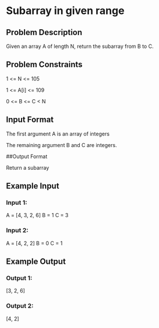 # Subarray in given range

## Problem Description

Given an array A of length N, return the subarray from B to C.


## Problem Constraints

1 <= N <= 105

1 <= A[i] <= 109

0 <= B <= C < N



## Input Format

The first argument A is an array of integers

The remaining argument B and C are integers.



##Output Format

Return a subarray


## Example Input

### Input 1:
A = [4, 3, 2, 6]
B = 1
C = 3
### Input 2:

A = [4, 2, 2]
B = 0
C = 1


## Example Output

### Output 1:
[3, 2, 6]
### Output 2:

[4, 2]
